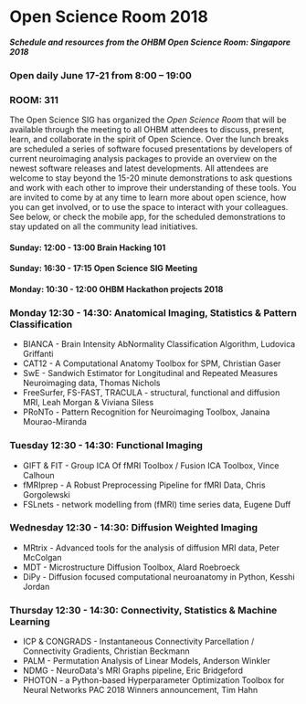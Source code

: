 # Open Science Room 2018

***Schedule and resources from the OHBM Open Science Room: Singapore 2018***

### Open daily June 17-21 from 8:00 – 19:00
### ROOM: 311

The Open Science SIG has organized the *Open Science Room* that will be available through the meeting to all OHBM attendees to discuss, present, learn, and collaborate in the spirit of Open Science. Over the lunch breaks are scheduled a series of software focused presentations by developers of current neuroimaging analysis packages to provide an overview on the newest software releases and latest developments. All attendees are welcome to stay beyond the 15-20 minute demonstrations to ask questions and work with each other to improve their understanding of these tools. You are invited to come by at any time to learn more about open science, how you can get involved, or to use the space to interact with your colleagues. See below, or check the mobile app, for the scheduled demonstrations to stay updated on all the community lead initiatives.

#### Sunday: 12:00 - 13:00 Brain Hacking 101
#### Sunday: 16:30 - 17:15 Open Science SIG Meeting

#### Monday: 10:30 - 12:00 OHBM Hackathon projects 2018

### Monday 12:30 - 14:30: Anatomical Imaging, Statistics & Pattern Classification
 - BIANCA - Brain Intensity AbNormality Classification Algorithm, Ludovica Griffanti
 - CAT12 - A Computational Anatomy Toolbox for SPM, Christian Gaser
 - SwE - Sandwich Estimator for Longitudinal and Repeated Measures Neuroimaging data, Thomas Nichols
 - FreeSurfer, FS-FAST, TRACULA - structural, functional and diffusion MRI, Leah Morgan & Viviana Siless
 - PRoNTo - Pattern Recognition for Neuroimaging Toolbox, Janaina Mourao-Miranda

### Tuesday 12:30 - 14:30: Functional Imaging
 - GIFT & FIT - Group ICA Of fMRI Toolbox / Fusion ICA Toolbox, Vince Calhoun
 - fMRIprep - A Robust Preprocessing Pipeline for fMRI Data, Chris Gorgolewski
 - FSLnets - network modelling from (fMRI) time series data, Eugene Duff

### Wednesday 12:30 - 14:30: Diffusion Weighted Imaging
 - MRtrix - Advanced tools for the analysis of diffusion MRI data, Peter McColgan
 - MDT - Microstructure Diffusion Toolbox, Alard Roebroeck
 - DiPy - Diffusion focused computational neuroanatomy in Python, Kesshi Jordan

### Thursday 12:30 - 14:30: Connectivity, Statistics & Machine Learning
- ICP & CONGRADS - Instantaneous Connectivity Parcellation / Connectivity Gradients, Christian Beckmann
- PALM - Permutation Analysis of Linear Models, Anderson Winkler
- NDMG - NeuroData's MRI Graphs pipeline, Eric Bridgeford
- PHOTON - a Python-based Hyperparameter Optimization Toolbox for Neural Networks PAC 2018 Winners announcement, Tim Hahn
 
